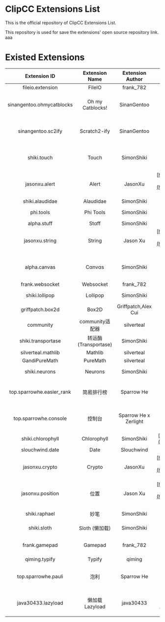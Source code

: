 # ClipCC Extensions List

This is the official repository of ClipCC Extensions List.

This repository is used for save the extensions' open source repository link.
aaa
# Existed Extensions

|Extension ID|Extension Name|Extension Author|Extension Repository|
|:---:|:---:|:---:|:---:|
| fileio.extension          | FileIO            | frank_782             |          |
| sinangentoo.ohmycatblocks | Oh my Catblocks!  | SinanGentoo           |[https://github.com/SimonShiki/oh-my-catblocks](https://github.com/SimonShiki/oh-my-catblocks)|
| sinangentoo.sc2ify        | Scratch2-ify      | SinanGentoo           |[https://github.com/SimonShiki/scratch2-ify](https://github.com/SimonShiki/scratch2-ify)|
| shiki.touch               | Touch             | SimonShiki            |[https://github.com/SimonShiki/clipcc-extension-touch](https://github.com/SimonShiki/clipcc-extension-touch)|
| jasonxu.alert             | Alert             | JasonXu               |[https://github.com/JasonXu134590/clipcc-extension-alert](https://github.com/JasonXu134590/clipcc-extension-alert)|
| shiki.alaudidae           | Alaudidae         | SimonShiki            |          |
| phi.tools                 | Phi Tools         | SimonShiki            |[https://github.com/SimonShiki/Phi-tools](https://github.com/SimonShiki/Phi-tools)|
| alpha.stuff               | Stαff             | SimonShiki            |          |
| jasonxu.string            | String            | Jason Xu              |[https://github.com/JasonXu134590/clipcc-extension-string](https://github.com/JasonXu134590/clipcc-extension-string)|
| alpha.canvas              | Cαnvαs            | SimonShiki            |[https://github.com/SimonShiki/alpha-canvas](https://github.com/SimonShiki/alpha-canvas)|
| frank.websocket           | Websocket         | frank_782             |          |
| shiki.lollipop            | Lollipop          | SimonShiki            |[https://github.com/SimonShiki/lollipop](https://github.com/SimonShiki/lollipop)|
| griffpatch.box2d          | Box2D             | Griffpatch,Alex Cui |          |
| community                 | community适配器      | silverteal            |          |
| shiki.transportase        | 转运酶(Transportase) | SimonShiki            |          |
| silverteal.mathlib        | Mathlib           | silverteal            |          |
| GandiPureMath             | PureMath          | silverteal            |          |
| shiki.neurons             | Neurons           | SimonShiki            |[https://github.com/SimonShiki/neurons](https://github.com/SimonShiki/neurons)|
| top.sparrowhe.easier_rank | 简易排行榜             | Sparrow He            |[https://github.com/sparrowhe/clipcc-extension-easier-rank](https://github.com/sparrowhe/clipcc-extension-easier-rank)|
| top.sparrowhe.console     | 控制台               | Sparrow He x Zerlight |[https://github.com/sparrowhe/clipcc-extension-console](https://github.com/sparrowhe/clipcc-extension-console)|
| shiki.chlorophyll         | Chlorophyll       | SimonShiki            |[https://github.com/SimonShiki/chlorophyll](https://github.com/SimonShiki/chlorophyll)|
| slouchwind.date           | Date              | Slouchwind            |          |
| jasonxu.crypto            | Crypto            | JasonXu               |[https://github.com/JasonXu134590/clipcc-extension-crypto](https://github.com/JasonXu134590/clipcc-extension-crypto)|
| jasonxu.position          | 位置                | Jason Xu              |[https://github.com/JasonXu134590/clipcc-extension-position](https://github.com/JasonXu134590/clipcc-extension-position)|
| shiki.raphael             | 妙笔                | SimonShiki            |[https://github.com/SimonShiki/raphael](https://github.com/SimonShiki/raphael)|
| shiki.sloth               | Sloth (懒加载)       | SimonShiki            |[https://github.com/SimonShiki/sloth](https://github.com/SimonShiki/sloth)|
| frank.gamepad             | Gamepad           | frank_782             |[https://github.com/frank-782/clipcc-gamepad](https://github.com/frank-782/clipcc-gamepad)|
| qiming.typify             | Typify            | qiming                |          |
| top.sparrowhe.pauli       | 泡利                | Sparrow He            |[https://github.com/sparrowhe/clipcc-extension-pauli](https://github.com/sparrowhe/clipcc-extension-pauli)|
| java30433.lazyload        | 懒加载 Lazyload      | java30433             |[https://github.com/java30433/Clipccext-LazyLoad](https://github.com/java30433/Clipccext-LazyLoad)|
